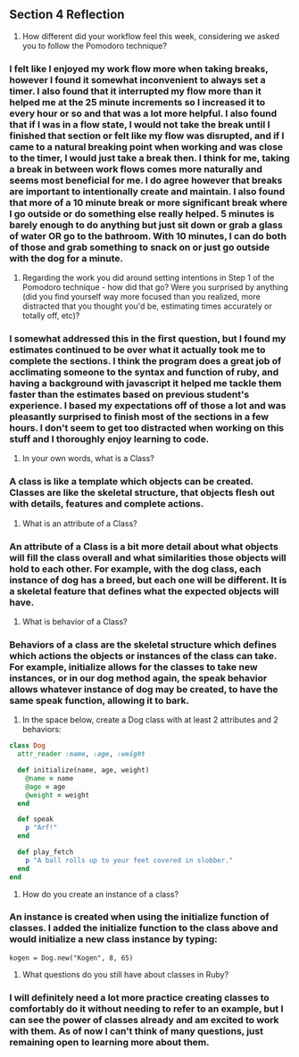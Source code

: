 ## Section 4 Reflection

1. How different did your workflow feel this week, considering we asked you to follow the Pomodoro technique?

### I felt like I enjoyed my work flow more when taking breaks, however I found it somewhat inconvenient to always set a timer. I also found that it interrupted my flow more than it helped me at the 25 minute increments so I increased it to every hour or so and that was a lot more helpful. I also found that if I was in a flow state, I would not take the break until I finished that section or felt like my flow was disrupted, and if I came to a natural breaking point when working and was close to the timer, I would just take a break then. I think for me, taking a break in between work flows comes more naturally and seems most beneficial for me. I do agree however that breaks are important to intentionally create and maintain. I also found that more of a 10 minute break or more significant break where I go outside or do something else really helped. 5 minutes is barely enough to do anything but just sit down or grab a glass of water OR go to the bathroom. With 10 minutes, I can do both of those and grab something to snack on or just go outside with the dog for a minute.

1. Regarding the work you did around setting intentions in Step 1 of the Pomodoro technique - how did that go? Were you surprised by anything (did you find yourself way more focused than you realized, more distracted that you thought you'd be, estimating times accurately or totally off, etc)?

### I somewhat addressed this in the first question, but I found my estimates continued to be over what it actually took me to complete the sections. I think the program does a great job of acclimating someone to the syntax and function of ruby, and having a background with javascript it helped me tackle them faster than the estimates based on previous student's experience. I based my expectations off of those a lot and was pleasantly surprised to finish most of the sections in a few hours. I don't seem to get too distracted when working on this stuff and I thoroughly enjoy learning to code.

1. In your own words, what is a Class?

### A class is like a template which objects can be created. Classes are like the skeletal structure, that objects flesh out with details, features and complete actions.

1. What is an attribute of a Class?

### An attribute of a Class is a bit more detail about what objects will fill the class overall and what similarities those objects will hold to each other. For example, with the dog class, each instance of dog has a breed, but each one will be different. It is a skeletal feature that defines what the expected objects will have.

1. What is behavior of a Class?

### Behaviors of a class are the skeletal structure which defines which actions the objects or instances of the class can take. For example, initialize allows for the classes to take new instances, or in our dog method again, the speak behavior allows whatever instance of dog may be created, to have the same speak function, allowing it to bark.

1. In the space below, create a Dog class with at least 2 attributes and 2 behaviors:

```ruby
class Dog
  attr_reader :name, :age, :weight

  def initialize(name, age, weight)
    @name = name
    @age = age
    @weight = weight
  end

  def speak
    p "Arf!"
  end

  def play_fetch
    p "A ball rolls up to your feet covered in slobber."
  end
end

```

1. How do you create an instance of a class?

### An instance is created when using the initialize function of classes. I added the initialize function to the class above and would initialize a new class instance by typing:

`kogen = Dog.new("Kogen", 8, 65)`

1. What questions do you still have about classes in Ruby?

### I will definitely need a lot more practice creating classes to comfortably do it without needing to refer to an example, but I can see the power of classes already and am excited to work with them. As of now I can't think of many questions, just remaining open to learning more about them.
